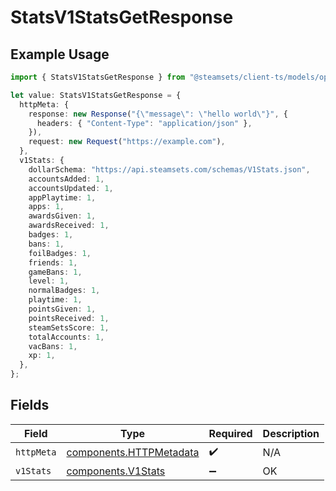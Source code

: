# StatsV1StatsGetResponse

## Example Usage

```typescript
import { StatsV1StatsGetResponse } from "@steamsets/client-ts/models/operations";

let value: StatsV1StatsGetResponse = {
  httpMeta: {
    response: new Response("{\"message\": \"hello world\"}", {
      headers: { "Content-Type": "application/json" },
    }),
    request: new Request("https://example.com"),
  },
  v1Stats: {
    dollarSchema: "https://api.steamsets.com/schemas/V1Stats.json",
    accountsAdded: 1,
    accountsUpdated: 1,
    appPlaytime: 1,
    apps: 1,
    awardsGiven: 1,
    awardsReceived: 1,
    badges: 1,
    bans: 1,
    foilBadges: 1,
    friends: 1,
    gameBans: 1,
    level: 1,
    normalBadges: 1,
    playtime: 1,
    pointsGiven: 1,
    pointsReceived: 1,
    steamSetsScore: 1,
    totalAccounts: 1,
    vacBans: 1,
    xp: 1,
  },
};
```

## Fields

| Field                                                              | Type                                                               | Required                                                           | Description                                                        |
| ------------------------------------------------------------------ | ------------------------------------------------------------------ | ------------------------------------------------------------------ | ------------------------------------------------------------------ |
| `httpMeta`                                                         | [components.HTTPMetadata](../../models/components/httpmetadata.md) | :heavy_check_mark:                                                 | N/A                                                                |
| `v1Stats`                                                          | [components.V1Stats](../../models/components/v1stats.md)           | :heavy_minus_sign:                                                 | OK                                                                 |